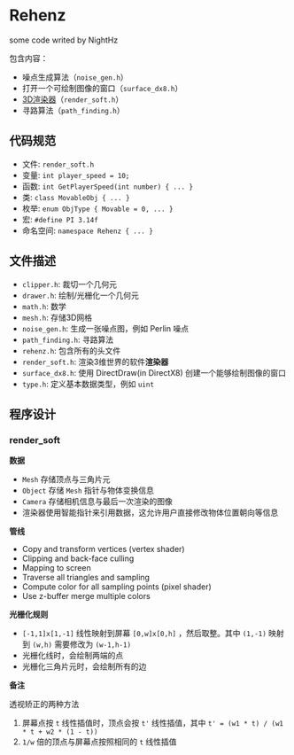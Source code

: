 # Rehenz

some code writed by NightHz

包含内容：

- 噪点生成算法（`noise_gen.h`）
- 打开一个可绘制图像的窗口（`surface_dx8.h`）
- [3D渲染器](#render_soft)（`render_soft.h`）
- 寻路算法（`path_finding.h`）


## 代码规范

- 文件: `render_soft.h`
- 变量: `int player_speed = 10;`
- 函数: `int GetPlayerSpeed(int number) { ... }`
- 类: `class MovableObj { ... }`
- 枚举: `enum ObjType { Movable = 0, ... }`
- 宏: `#define PI 3.14f`
- 命名空间: `namespace Rehenz { ... }`

## 文件描述

- `clipper.h`: 裁切一个几何元
- `drawer.h`: 绘制/光栅化一个几何元
- `math.h`: 数学
- `mesh.h`: 存储3D网格
- `noise_gen.h`: 生成一张噪点图，例如 Perlin 噪点
- `path_finding.h`: 寻路算法
- `rehenz.h`: 包含所有的头文件
- `render_soft.h`: 渲染3维世界的软件**渲染器**
- `surface_dx8.h`: 使用 DirectDraw(in DirectX8) 创建一个能够绘制图像的窗口
- `type.h`: 定义基本数据类型，例如 `uint`


## 程序设计

### render_soft

**数据**

- `Mesh` 存储顶点与三角片元
- `Object` 存储 `Mesh` 指针与物体变换信息
- `Camera` 存储相机信息与最后一次渲染的图像
- 渲染器使用智能指针来引用数据，这允许用户直接修改物体位置朝向等信息

**管线**

- Copy and transform vertices (vertex shader)
- Clipping and back-face culling
- Mapping to screen
- Traverse all triangles and sampling
- Compute color for all sampling points (pixel shader)
- Use z-buffer merge multiple colors

**光栅化规则**

- `[-1,1]x[1,-1]` 线性映射到屏幕 `[0,w]x[0,h]` ，然后取整。其中 `(1,-1)` 映射到 `(w,h)` 需要修改为 `(w-1,h-1)`
- 光栅化线时，会绘制两端的点
- 光栅化三角片元时，会绘制所有的边

**备注**

透视矫正的两种方法

1. 屏幕点按 `t` 线性插值时，顶点会按 `t'` 线性插值，其中 `t' = (w1 * t) / (w1 * t + w2 * (1 - t))`
2. `1/w` 倍的顶点与屏幕点按照相同的 `t` 线性插值
